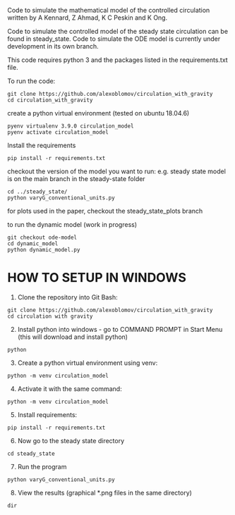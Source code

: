 Code to simulate the mathematical model of the controlled circulation written by A Kennard, Z Ahmad, K C Peskin and K Ong.

Code to simulate the controlled model of the steady state circulation can be found in steady_state. Code to simulate the ODE model is currently under development in its own branch.

This code requires python 3 and the packages listed in the requirements.txt file.   

To run the code:

```
git clone https://github.com/alexoblomov/circulation_with_gravity
cd circulation_with_gravity
```

create a python virtual environment (tested on ubuntu 18.04.6)

```
pyenv virtualenv 3.9.0 circulation_model
pyenv activate circulation_model
```

Install the requirements

```
pip install -r requirements.txt

```
checkout the version of the model you want to run:
e.g. steady state model is on the main branch in the steady-state folder

```
cd ../steady_state/
python varyG_conventional_units.py 
```
for plots used in the paper, checkout the steady_state_plots branch

to run the dynamic model (work in progress)
```
git checkout ode-model
cd dynamic_model
python dynamic_model.py
```



# HOW TO SETUP IN WINDOWS

1. Clone the repository into Git Bash:
```
git clone https://github.com/alexoblomov/circulation_with_gravity
cd circulation with gravity
```

2. Install python into windows - go to COMMAND PROMPT in Start Menu (this will download and install python)
```
python
```

3. Create a python virtual environment using venv:
```
python -m venv circulation_model
```

4. Activate it with the same command:
```
python -m venv circulation_model
```

5. Install requirements:
```
pip install -r requirements.txt
```

6. Now go to the steady state directory
```
cd steady_state
```

7. Run the program
```
python varyG_conventional_units.py 
```

8. View the results (graphical *.png files in the same directory)
```
dir
```

